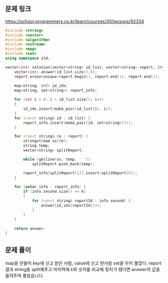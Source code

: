 ## 문제 링크
https://school.programmers.co.kr/learn/courses/30/lessons/92334

```cpp
#include <string>
#include <vector>
#include <algorithm>
#include <sstream>
#include <map>
#include <set>
using namespace std;

vector<int> solution(vector<string> id_list, vector<string> report, int k) {
	vector<int> answer(id_list.size(),0);
	report.erase(unique(report.begin(), report.end()), report.end());
	
	map<string, int> id_idx;
	map<string, set<string>> report_info;

	for (int i = 0; i < id_list.size(); i++)
	{
		id_idx.insert(make_pair(id_list[i], i));
	}
	for (const string& id : id_list) {
		report_info.insert(make_pair(id, set<string>()));
	}

	for (const string& re : report) {
		stringstream ss(re);
		string temp;
		vector<string> splitReport;

		while (getline(ss, temp, ' '))
			splitReport.push_back(temp);
		
		report_info[splitReport[1]].insert(splitReport[0]);
	}

	for (auto& info : report_info) {
		if (info.second.size() >= k)
		{
			for (const string& reportId : info.second) {
				answer[id_idx[reportId]]++;
			}
		}
	}
	
	return answer;
}
```

## 문제 풀이
map을 만들어 key에 신고 받은 사람, value에 신고 한사람 set을 두어 풀었다.
report결과 string을 split해주고 마지막에 k와 숫자를 비교해 정지가 됐다면 answer의 값을 올려주며 풀었습니다.

